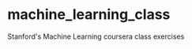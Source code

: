 machine_learning_class
======================

Stanford's Machine Learning coursera class exercises
